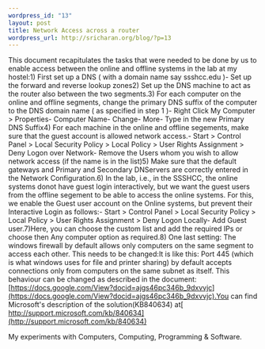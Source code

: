 ```yaml
--- 
wordpress_id: "13"
layout: post
title: Network Access across a router
wordpress_url: http://sricharan.org/blog/?p=13
---
```

This document recapitulates the tasks that were needed to be done by us to enable access between the online and offline systems in the lab at my hostel:1) First set up a DNS ( with a domain name say ssshcc.edu )- Set up the forward and reverse lookup zones2) Set up the DNS machine to act as the router also between the two segments.3) For each computer on the online and offline segments, change the primary DNS suffix of the computer to the DNS domain name ( as specified in step 1 )- Right Click My Computer &gt; Properties- Computer Name- Change- More- Type in the new Primary DNS Suffix4) For each machine in the online and offline segements, make sure that the guest account is allowed network access.- Start &gt; Control Panel &gt; Local Security Policy &gt; Local Policy &gt; User Rights Assignment &gt; Deny Logon over Network- Remove the Users whom you wish to allow network access (if the name is in the list)5) Make sure that the default gateways and Primary and Secondary DNServers are correctly entered in the Network Configuration.6) In the lab, i.e., in the SSSHCC, the online systems donot have guest login interactively, but we want the guest users from the offline segement to be able to access the online systems. For this, we enable the Guest user account on the Online systems, but prevent their Interactive Login as follows:- Start &gt; Control Panel &gt; Local Security Policy &gt; Local Policy &gt; User Rights Assignment &gt; Deny Logon Locally- Add Guest user.7)Here, you can choose the custom list and add the required IPs or choose then Any computer option as required.8) One last setting: The windows firewall by default allows only computers on the same segment to access each other. This needs to be changed:It is like this: Port 445 (which is what windows uses for file and printer sharing) by default accepts connections only from computers on the same subnet as itself. This behaviour can be changed as described in the document: [https://docs.google.com/View?docid=ajgs46pc346b_9dxvvjc](https://docs.google.com/View?docid=ajgs46pc346b_9dxvvjc).You can find Microsoft's description of the solution(KB840634) at[ http://support.microsoft.com/kb/840634](http://support.microsoft.com/kb/840634)<div class="blogger-post-footer">My experiments with Computers, Computing, Programming &amp; Software.</div>
